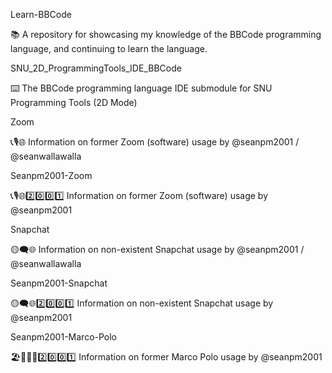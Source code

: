 
Learn-BBCode

📚️ A repository for showcasing my knowledge of the BBCode programming language, and continuing to learn the language. 

SNU_2D_ProgrammingTools_IDE_BBCode

⌨️ The BBCode programming language IDE submodule for SNU Programming Tools (2D Mode)

Zoom

📞️🎙️🌐️ Information on former Zoom (software) usage by @seanpm2001 / @seanwallawalla

Seanpm2001-Zoom

📞️🎙️🌐️2️⃣️0️⃣️0️⃣️1️⃣️ Information on former Zoom (software) usage by @seanpm2001

Snapchat

🟡️🗨️🌐️ Information on non-existent Snapchat usage by @seanpm2001 / @seanwallawalla

Seanpm2001-Snapchat

🟡️🗨️🌐️2️⃣️0️⃣️0️⃣️1️⃣️ Information on non-existent Snapchat usage by @seanpm2001

Seanpm2001-Marco-Polo

🏖️🏐️⛱️🌐️2️⃣️0️⃣️0️⃣️1️⃣️ Information on former Marco Polo usage by @seanpm2001

